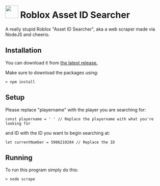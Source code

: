 # <img src="https://github.com/michealguy/roblox-assetsearcher/raw/main/icon.png" width="40"/> Roblox Asset ID Searcher
A really stupid Roblox "Asset ID Searcher", aka a web scraper made via NodeJS and cheerio.

## Installation

You can download it from [the latest release.](https://github.com/michealguy/roblox-assetsearcher/releases/tag/v1.0)

Make sure to download the packages using:
```
> npm install
```

## Setup

Please replace "playername" with the player you are searching for:
```
const playername = ' ' // Replace the playername with what you're looking for
```
and ID with the ID you want to begin searching at:
```
let currentNumber = 5986210284 // Replace the ID
```

## Running
To run this program simply do this:
```
> node scrape
```
